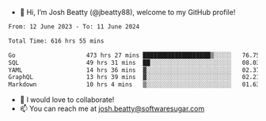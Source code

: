 - 👋 Hi, I’m Josh Beatty (@jbeatty88), welcome to my GitHub profile!

<!--START_SECTION:waka-->

```txt
From: 12 June 2023 - To: 11 June 2024

Total Time: 616 hrs 55 mins

Go                    473 hrs 27 mins ███████████████████▒░░░░░   76.75 %
SQL                   49 hrs 31 mins  ██░░░░░░░░░░░░░░░░░░░░░░░   08.03 %
YAML                  14 hrs 36 mins  ▓░░░░░░░░░░░░░░░░░░░░░░░░   02.37 %
GraphQL               13 hrs 39 mins  ▓░░░░░░░░░░░░░░░░░░░░░░░░   02.21 %
Markdown              10 hrs 4 mins   ▒░░░░░░░░░░░░░░░░░░░░░░░░   01.63 %
```

<!--END_SECTION:waka-->

- 💞️ I would love to collaborate!
- 📫 You can reach me at josh.beatty@softwaresugar.com

<!---
jbeatty88/jbeatty88 is a ✨ special ✨ repository because its `README.md` (this file) appears on your GitHub profile.
You can click the Preview link to take a look at your changes.
--->

